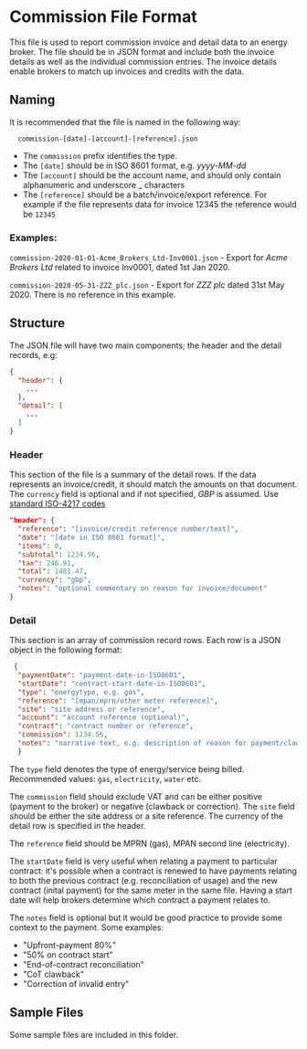 # Commission File Format

This file is used to report commission invoice and detail data to an energy broker. The file should be in JSON format and include both the 
invoice details as well as the individual commission entries. The invoice details enable brokers to match up invoices and credits with the data.

## Naming

It is recommended that the file is named in the following way:
```
  commission-[date]-[account]-[reference].json
```  
 - The `commission` prefix identifies the type.
 - The `[date]` should be in ISO 8601 format, e.g. *yyyy-MM-dd* 
 - The `[account]` should be the account name, and should only contain alphanumeric and underscore _ characters
 - The `[reference]` should be a batch/invoice/export reference. For example if the file represents data for invoice 12345 the reference would be `12345`

### Examples:

`commission-2020-01-01-Acme_Brokers_Ltd-Inv0001.json`  - Export for _Acme Brokers Ltd_ related to invoice Inv0001, dated 1st Jan 2020.

`commission-2020-05-31-ZZZ_plc.json`  - Export for _ZZZ plc_ dated 31st May 2020. There is no reference in this example.

## Structure

The JSON file will have two main components; the header and the detail records, e.g:
```json
{
  "header": {
    ...
  },
  "detail": [
    ...
  ]
}
```

### Header
This section of the file is a summary of the detail rows. If the data represents an invoice/credit, it should match the amounts on that document. The `currency` field is optional and if not specified, _GBP_ is assumed. Use [standard ISO-4217 codes](https://en.wikipedia.org/wiki/ISO_4217)

```json
"header": {
  "reference": "[invoice/credit reference number/text]",
  "date": "[date in ISO 8601 format]",
  "items": 0, 
  "subtotal": 1234.56,
  "tax": 246.91,
  "total": 1481.47,
  "currency": "gbp",
  "notes": "optional commentary on reason for invoice/document"
}
```

### Detail
This section is an array of commission record rows. Each row is a JSON object in the following format:
```json
 {
  "paymentDate": "payment-date-in-ISO8601", 
  "startDate": "contract-start-date-in-ISO8601",
  "type": "energytype, e.g. gas",
  "reference": "[mpan/mprn/other meter reference]",
  "site": "site address or reference",
  "account": "account reference (optional)",
  "contract": "contract number or reference",
  "commission": 1234.56,
  "notes": "narrative text, e.g. description of reason for payment/clawback"
  }
```
The `type` field denotes the type of energy/service being billed. Recommended values: `gas`, `electricity`, `water` etc.

The `commission` field should exclude VAT and can be either positive (payment to the broker) or negative (clawback or correction). The `site` field should be
either the site address or a site reference. The currency of the detail row is specified in the header. 

The `reference` field should be MPRN (gas), MPAN second line (electricity).

The `startDate` field is very useful when relating a payment to particular contract: it's possible when a contract is renewed to have payments relating to both the previous contract (e.g. reconciliation of usage) and the new contract (inital payment) for the same meter in the same file. Having a start date will help brokers determine which contract a payment relates to.

The `notes` field is optional but it would be good practice to provide some context to the payment. Some examples: 
 - "Upfront-payment 80%"
 - "50% on contract start"
 - "End-of-contract reconciliation"
 - "CoT clawback"
 - "Correction of invalid entry"

## Sample Files

Some sample files are included in this folder.
